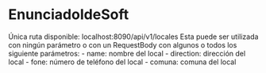 # EnunciadoIdeSoft
Única ruta disponible:
    localhost:8090/api/v1/locales
Esta puede ser utilizada con ningún parámetro o con un RequestBody con algunos o todos los siguiente parámetros:
    - name: nombre del local
    - direction: dirección del local
    - fone: número de teléfono del local
    - comuna: comuna del local